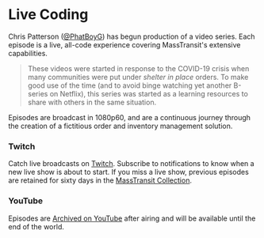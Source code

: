 # Live Coding

Chris Patterson ([@PhatBoyG](https://twitter.com/PhatBoyG)) has begun production of a video series. Each episode is a live, all-code experience covering MassTransit's extensive capabilities.

> These videos were started in response to the COVID-19 crisis when many communities were put under _shelter in place_ orders. To make good use of the time (and to avoid binge watching yet another B-series on Netflix), this series was started as a learning resources to share with others in the same situation.

Episodes are broadcast in 1080p60, and are a continuous journey through the creation of a fictitious order and inventory management solution.

### Twitch

Catch live broadcasts on [Twitch](https://twitch.tv/phatboyg). Subscribe to notifications to know when a new live show is about to start. If you miss a live show, previous episodes are retained for sixty days in the [MassTransit Collection](https://www.twitch.tv/collections/-mgc27WB_hVY-A).

### YouTube

Episodes are [Archived on YouTube](https://www.youtube.com/playlist?list=PLx8uyNNs1ri2MBx6BjPum5j9_MMdIfM9C) after airing and will be available until the end of the world.

